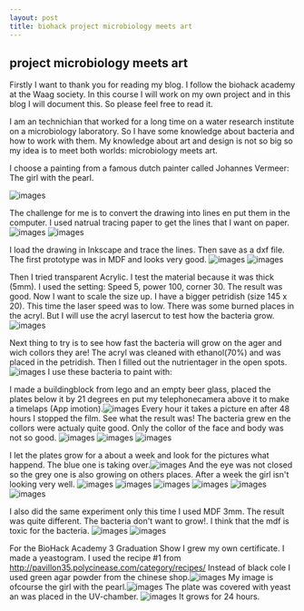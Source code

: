 ```yaml
---
layout: post
title: biohack project microbiology meets art
---
```


## project microbiology meets art

Firstly I want to thank you for reading my blog. I follow the biohack academy at the Waag society. In this course I will work on my own project and in this blog I will document this.
So please feel free to read it.

I am an technichian that worked for a long time on a water research institute on a microbiology laboratory. So I have some knowledge about bacteria and how to work with them.
My knowledge about art and design is not so big so my idea is to meet both worlds: microbiology meets art.

I choose a painting from a famous dutch painter called Johannes Vermeer: The girl with the pearl.

![images](http://marijan1.github.io/images/meisjeparel.jpg)

The challenge for me is to convert the drawing into lines en put them in the computer. I used natrual tracing paper to get the lines that I want on paper.
![images](http://marijan1.github.io/images/IMG_3108.jpg)
![images](http://marijan1.github.io/images/IMG_3114.jpg)

I load the drawing in Inkscape and trace the lines. Then save as a dxf file.
The first prototype was in MDF and looks very good.
![images](http://marijan1.github.io/images/IMG_3115.jpg)
![images](http://marijan1.github.io/images/IMG_3281.jpg)

Then I tried transparent Acrylic. I test the material because it was thick (5mm). I used the setting: Speed 5, power 100, corner 30. The result was good. Now I want to scale the size up. I have a bigger petridish (size 145 x 20). 
This time the laser speed was to low. There was some burned places in the acryl. 
But I will use the acryl lasercut to test how the bacteria grow.![images](http://marijan1.github.io/images/IMG_3175.jpg) 

Next thing to try is to see how fast the bacteria will grow on the ager and wich collors they are! 
The acryl was cleaned with ethanol(70%) and was placed in the petridish. Then I filled out the nutrientager in the open spots.![images](http://marijan1.github.io/images/IMG_3193.jpg)
I use these bacteria to paint with:




I made a buildingblock from lego and an empty beer glass, placed the plates below it by 21 degrees en put my telephonecamera above it to make a timelaps (App imotion).![images](http://marijan1.github.io/images/IMG_0826.jpg)
Every hour it takes a picture en after 48 hours I stopped the film. See what the result was!
The bacteria grew en the collors were actualy quite good. Only the collor of the face and body was not so good.
![images](http://marijan1.github.io/images/IMG_3219.jpg)
![images](http://marijan1.github.io/images/IMG_3220.jpg)
![images](http://marijan1.github.io/images/IMG_3221.jpg)

I let the plates grow for a about a week and look for the pictures what happend. The blue one is taking over.![images](http://marijan1.github.io/images/IMG_3278.jpg)
And the eye was not closed so the grey one is also growing on others places. After a week the girl isn't looking very well.
![images](http://marijan1.github.io/images/IMG_3222.jpg)
![images](http://marijan1.github.io/images/IMG_3267.jpg)
![images](http://marijan1.github.io/images/IMG_3265.jpg)
![images](http://marijan1.github.io/images/IMG_3266.jpg)
![images](http://marijan1.github.io/images/IMG_3268.jpg)
![images](http://marijan1.github.io/images/IMG_3277.jpg)

I also did the same experiment only this time I used MDF 3mm. The result was quite different. The bacteria don't want to grow!. I think that the mdf is toxic for the bacteria. 
![images](http://marijan1.github.io/images/IMG_3285.jpg) ![images](http://marijan1.github.io/images/IMG_3301.jpg)




For the BioHack Academy 3 Graduation Show I grew my own certificate. I made a yeastogram. I used the recipe #1 from http://pavillon35.polycinease.com/category/recipes/ 
Instead of black cole I used green agar powder from the chinese shop.![images](http://marijan1.github.io/images/IMG_3287.jpg)
My image is ofcourse the girl with the pearl.![images](http://marijan1.github.io/images/IMG_3291.jpg)
The plate was covered with yeast an was placed in the UV-chamber. ![images](http://marijan1.github.io/images/IMG_3295.jpg)
It grows for 24 hours.
